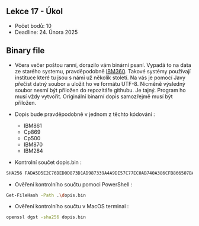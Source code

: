 ## Lekce 17 - Úkol
- Počet bodů: 10
- Deadline: 24. Února 2025

## Binary file
- Včera večer poštou ranní, dorazilo vám binární psaní. Vypadá to na data ze starého systemu, pravděpodobně [IBM360](https://en.wikipedia.org/wiki/IBM_System/360). Takové systémy používají instituce které tu jsou s námi už několik století. Na vás je pomocí Javy přečíst datný soubor a uložit ho ve formátu UTF-8. Nicměně výsledný soubor nesmí být přiložen do repozitáře githubu. Je tajný. Program ho musí vždy vytvořit. Originální binarní dopis samozřejmě musí být přiložen.

- Dopis bude pravděpodobně v jednom z těchto kódování : 

    - IBM861
    - Cp869
    - Cp500
    - IBM870
    - IBM284

- Kontrolní součet dopis.bin : 
```bash
SHA256 FADA5D5E2C76DED0D873D1AD987339A4A9DE57C77EC0AB740A386CFB866507BA
```

- Ověření kontrolního součtu pomoci PowerShell : 
```bash
Get-FileHash -Path .\dopis.bin
```
- Ověření kontrolního součtu v MacOS terminal : 
```zsh
openssl dgst -sha256 dopis.bin
```